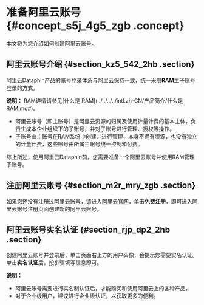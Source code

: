 # 准备阿里云账号 {#concept_s5j_4g5_zgb .concept}

本文将为您介绍如何创建阿里云账号。

## 阿里云账号介绍 {#section_kz5_542_2hb .section}

阿里云Dataphin产品的账号登录体系与阿里云保持一致，统一采用**RAM**主子账号登录的方式。

**说明：** RAM详情请参见[什么是 RAM](../../../../intl.zh-CN/产品简介/什么是 RAM.md#)。

-   阿里云账号（即主账号）是阿里云资源的归属及使用计量计费的基本主体，负责生成本企业组织下的子账号，并对子账号进行管理、授权等操作。
-   子账号由主账号在RAM系统中创建并进行管理，本身不拥有资源，也没有独立的计量计费，这些账号由所属主账号统一控制和付费。

综上所述，使用阿里云Dataphin前，您需要准备一个阿里云账号并使用RAM管理子账号。

## 注册阿里云账号 {#section_m2r_mry_zgb .section}

如果您还没有注册过阿里云账号，请进入[阿里云官网](https://www.alibabacloud.com/zh)，单击**免费注册**，即可进入阿里云账号注册页面创建新的阿里云账号。

## 阿里云账号实名认证 {#section_rjp_dp2_2hb .section}

创建阿里云账号并登录后，单击页面右上方的用户头像，会提示您需要实名认证。单击**实名认证**后，按步骤填写信息即可。

**说明：** 

-   阿里云账号需要进行实名制认证后，才能购买和使用阿里云上的各种产品。
-   对于企业级用户，建议进行企业级认证，以获取更多的便利。

